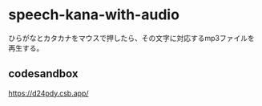 # speech-kana-with-audio

ひらがなとカタカナをマウスで押したら、その文字に対応するmp3ファイルを再生する。

## codesandbox

https://d24pdy.csb.app/